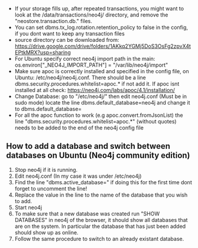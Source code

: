 * If your storage fills up, after repeated transactions, you might want to look at the <NEO4J-HOME>/data/transactions/neo4j/ directory, and remove the "neostore.transaction.db." files.
* You can set dbms.tx_log.rotation.retention_policy to false in the config, if you dont want to keep any transaction files
* source directory can be downloaded from: https://drive.google.com/drive/folders/1AKkq2YGMj5DoS3OsFg2zpvX4tEPtkMRX?usp=sharing
* For Ubuntu specify correct neo4j import path in the main: os.environ["_NEO4J_IMPORT_PATH"] = "/var/lib/neo4j/import"
* Make sure apoc is correctly installed and specified in the config file, on Ubuntu: /etc/neo4j/neo4j.conf. There should be a line dbms.security.procedures.whitelist=apoc.* if not add it. If apoc isnt installed at all check: https://neo4j.com/labs/apoc/4.1/installation/
* Change Database: go to "/etc/neo4j/" then edit neo4j.conf (Must be in sudo mode) locate the line dbms.default_database=neo4j and change it to dbms.default_database=<name of new database> 
* For all the apoc function to work (e.g apoc.convert.fromJsonList) the line "dbms.security.procedures.whitelist=apoc.*" (without quotes) needs to be added to the end of the neo4j config file

## How to add a database and switch between databases on Ubuntu (Neo4j community edition)
1. Stop neo4j if it is running.
2. Edit neo4j.conf (In my case it was under /etc/neo4j)
3. Find the line "dbms.active_database=" if doing this for the first time dont forget to uncomment the line!
4. Replace the value in the line to the name of the database that you wish to add.
5. Start neo4j
6. To make sure that a new database was created run "SHOW DATABASES" in neo4j of the browser, it should show all databases that are on the system. In particular the database that has just been added should show up as online.
7. Follow the same procedure to switch to an already existant database.
